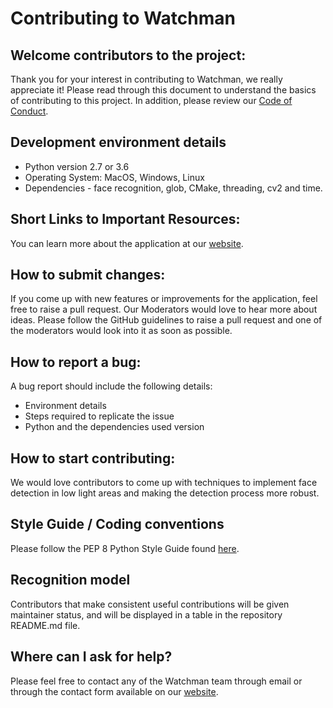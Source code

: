 # Contributing to Watchman

## Welcome contributors to the project: 
Thank you for your interest in contributing to Watchman, we really appreciate it! Please read through this document to understand the basics of contributing to this project. In addition, please review our [Code of Conduct](CODE_OF_CONDUCT.md).

## Development environment details
* Python version 2.7 or 3.6
* Operating System: MacOS, Windows, Linux
* Dependencies - face recognition, glob, CMake, threading, cv2 and time.

## Short Links to Important Resources:
You can learn more about the application at our [website](http://bhavesh00.github.io).

## How to submit changes: 
If you come up with new features or improvements for the application, feel free to raise a pull request. Our Moderators would love to hear more about ideas.
Please follow the GitHub guidelines to raise a pull request and one of the moderators would look into it as soon as possible.

## How to report a bug: 
A  bug report should include the following details:
* Environment details
* Steps required to replicate the issue
* Python and the dependencies used version 

## How to start contributing:
We would love contributors to come up with techniques to implement face detection in low light areas and making the detection process more robust.
    
## Style Guide / Coding conventions 
Please follow the PEP 8 Python Style Guide found [here](https://www.python.org/dev/peps/pep-0008).

## Recognition model
Contributors that make consistent useful contributions will be given maintainer status, and will be displayed in a table in the repository README.md file.

## Where can I ask for help?
Please feel free to contact any of the Watchman team through email or through the contact form available on our [website](https://bhavesh00.github.io/).


